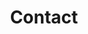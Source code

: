 ---
title: Contact
layout: contact
description: Let's connect and create something amazing together
form_action: https://submit-form.com/eDQ2GwzFq
redirect_url: /thank-you/
form_title: Get In Touch
form_subtitle: Ready to collaborate on your next project?
social_title: Let's Connect
---